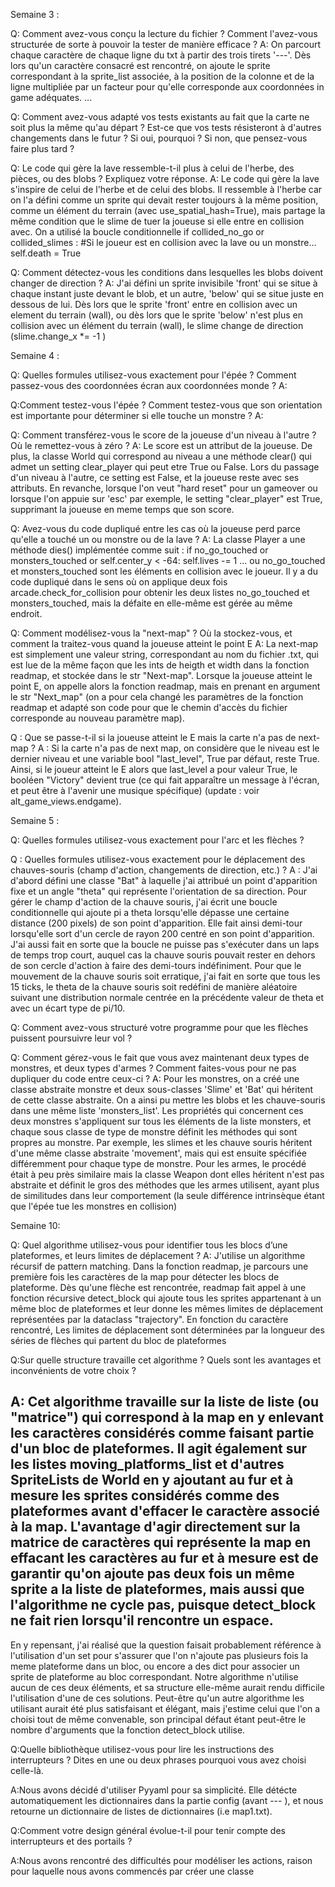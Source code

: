 Semaine 3 :

Q: Comment avez-vous conçu la lecture du fichier ? Comment l'avez-vous structurée de sorte à pouvoir la tester de manière efficace ?
A: On parcourt chaque caractère de chaque ligne du txt à partir des trois tirets '---'.
Dès lors qu'un caractère consacré est rencontré, on ajoute le sprite correspondant à la sprite_list associée, à la position de la colonne et de la ligne multipliée par un facteur pour qu'elle corresponde aux coordonnées in game adéquates.
...

Q: Comment avez-vous adapté vos tests existants au fait que la carte ne soit plus la même qu'au départ ? Est-ce que vos tests résisteront à d'autres changements dans le futur ? Si oui, pourquoi ? Si non, que pensez-vous faire plus tard ?

Q: Le code qui gère la lave ressemble-t-il plus à celui de l'herbe, des pièces, ou des blobs ? Expliquez votre réponse.
A: Le code qui gère la lave s'inspire de celui de l'herbe et de celui des blobs. Il ressemble à l'herbe car on l'a défini comme un sprite qui devait rester toujours à la même position, comme un élément du terrain (avec use_spatial_hash=True), mais partage la même condition que le slime de tuer la joueuse si elle entre en collision avec. On a utilisé la boucle conditionnelle 
if collided_no_go or  collided_slimes   :    #Si le joueur est en collision avec la lave ou un monstre...
     self.death = True

Q: Comment détectez-vous les conditions dans lesquelles les blobs doivent changer de direction ?
A: J'ai défini un sprite invisibile 'front' qui se situe à chaque instant juste devant le blob, et un autre, 'below' qui se situe juste en dessous de lui. Dès lors que le sprite 'front' entre en collision avec un element du terrain (wall), ou dès lors que le sprite 'below' n'est plus en collision avec un élément du terrain (wall), le slime change de direction (slime.change_x *= -1 ) 


Semaine 4 :

Q: Quelles formules utilisez-vous exactement pour l'épée ? Comment passez-vous des coordonnées écran aux coordonnées monde ?
A: 

Q:Comment testez-vous l'épée ? Comment testez-vous que son orientation est importante pour déterminer si elle touche un monstre ?
A:

Q: Comment transférez-vous le score de la joueuse d'un niveau à l'autre ? Où le remettez-vous à zéro ?
A: Le score est un attribut de la joueuse. De plus, la classe World qui correspond au niveau a une méthode clear() qui admet un setting clear_player qui peut etre True ou False. Lors du passage d'un niveau à l'autre, ce setting est False, et la joueuse reste avec ses attributs. En revanche, lorsque l'on veut "hard reset" pour un gameover ou lorsque l'on appuie sur 'esc' par exemple, le setting "clear_player" est True, supprimant la joueuse en meme temps que son score.

Q: Avez-vous du code dupliqué entre les cas où la joueuse perd parce qu'elle a touché un ou monstre ou de la lave ?
A: La classe Player a une méthode dies() implémentée comme suit :
if no_go_touched or monsters_touched or self.center_y < -64:
            self.lives -= 1
            ...
ou no_go_touched et monsters_touched sont les éléments en collision avec le joueur. Il y a du code dupliqué dans le sens où on applique deux fois arcade.check_for_collision pour obtenir les deux listes no_go_touched et monsters_touched, mais la défaite en elle-même est gérée au même endroit.

Q: Comment modélisez-vous la "next-map" ? Où la stockez-vous, et comment la traitez-vous quand la joueuse atteint le point E 
A: La next-map est simplement une valeur string, correspondant au nom du fichier .txt, qui est lue de la même façon que les ints de heigth et width dans la fonction readmap, et stockée dans le str "Next-map". Lorsque la joueuse atteint le point E, on appelle alors la fonction readmap, mais en prenant en argument le str "Next_map" (on a pour cela changé les paramètres de la fonction readmap et adapté son code pour que le chemin d'accès du fichier corresponde au nouveau paramètre map).

Q : Que se passe-t-il si la joueuse atteint le E mais la carte n'a pas de next-map ?
A : Si la carte n'a pas de next map, on considère que le niveau est le dernier niveau et une variable bool "last_level", True par défaut, reste True. Ainsi, si le joueur atteint le E alors que last_level a pour valeur True, le booléen "Victory" devient true (ce qui fait apparaître un message à l'écran, et peut être à l'avenir une musique spécifique) (update : voir alt_game_views.endgame).


Semaine 5 :

Q: Quelles formules utilisez-vous exactement pour l'arc et les flèches ?


Q : Quelles formules utilisez-vous exactement pour le déplacement des chauves-souris (champ d'action, changements de direction, etc.) ?
A : J'ai d'abord défini une classe "Bat" à laquelle j'ai attribué un point d'apparition fixe et un angle "theta" qui représente l'orientation de sa direction.
Pour gérer le champ d'action de la chauve souris, j'ai écrit une boucle conditionnelle qui ajoute pi a theta lorsqu'elle dépasse une certaine distance (200 pixels) de son point d'apparition. Elle fait ainsi demi-tour lorsqu'elle sort d'un cercle de rayon 200 centré en son point d'apparition.  J'ai aussi fait en sorte que la boucle ne puisse pas s'exécuter dans un laps de temps trop court, auquel cas la chauve souris pouvait rester en dehors de son cercle d'action à faire des demi-tours indéfiniment.
Pour que le mouvement de la chauve souris soit erratique, j'ai fait en sorte que tous les 15 ticks, le theta de la chauve souris soit redéfini de manière aléatoire suivant une distribution normale centrée en la précédente valeur de theta et avec un écart type de pi/10.


Q: Comment avez-vous structuré votre programme pour que les flèches puissent poursuivre leur vol ?

Q: Comment gérez-vous le fait que vous avez maintenant deux types de monstres, et deux types d'armes ? Comment faites-vous pour ne pas dupliquer du code entre ceux-ci ?
A: Pour les monstres, on a créé une classe abstraite monstre et deux sous-classes 'Slime' et 'Bat' qui héritent de cette classe abstraite. On a ainsi pu mettre les blobs et les chauve-souris dans une même liste 'monsters_list'. Les propriétés qui concernent ces deux monstres s'appliquent sur tous les éléments de la liste monsters, et chaque sous classe de type de monstre définit les méthodes qui sont propres au monstre. Par exemple, les slimes et les chauve souris héritent d'une même classe abstraite 'movement', mais qui est ensuite spécifiée différemment pour chaque type de monstre. Pour les armes, le procédé était à peu près similaire mais la classe Weapon dont elles héritent n'est pas abstraite et définit le gros des méthodes que les armes utilisent, ayant plus de similitudes dans leur comportement (la seule différence intrinsèque étant que l'épée tue les monstres en collision)


Semaine 10:

Q: Quel algorithme utilisez-vous pour identifier tous les blocs d’une plateformes, et leurs limites de déplacement ?
A: J'utilise un algorithme récursif de pattern matching. Dans la fonction readmap, je parcours une première fois les caractères de la map pour détecter les blocs de plateforme. Dès qu'une flèche est rencontrée, readmap fait appel à une fonction récursive detect_block qui ajoute tous les sprites appartenant à un même bloc de plateformes et leur donne les mêmes limites de déplacement représentées par la dataclass "trajectory". En fonction du caractère rencontré,  Les limites de déplacement sont déterminées par la longueur des séries de flèches qui partent du bloc de plateformes

Q:Sur quelle structure travaille cet algorithme ? Quels sont les avantages et inconvénients de votre choix ?

A: Cet algorithme travaille sur la liste de liste (ou "matrice") qui correspond à la map en y enlevant les caractères considérés comme faisant partie d'un bloc de plateformes. Il agit également sur les listes moving_platforms_list et d'autres SpriteLists de World en y ajoutant au fur et à mesure les sprites considérés comme des plateformes avant d'effacer le caractère associé à la map.
L'avantage d'agir directement sur la matrice de caractères qui représente la map en effacant les caractères au fur et à mesure est de garantir qu'on ajoute pas deux fois un même sprite a la liste de plateformes, mais aussi que l'algorithme ne cycle pas, puisque detect_block ne fait rien lorsqu'il rencontre un espace.  
---
En y repensant, j'ai réalisé que la question faisait probablement référence à l'utilisation d'un set pour s'assurer que l'on n'ajoute pas plusieurs fois la meme plateforme dans un bloc, ou encore a des dict pour associer un sprite de plateforme au bloc correspondant. Notre algorithme n'utilise aucun de ces deux éléments, et sa structure elle-même aurait rendu difficile l'utilisation d'une de ces solutions. Peut-être qu'un autre algorithme les utilisant aurait été plus satisfaisant et élégant, mais j'estime celui que l'on a choisi tout de même convenable, son principal défaut étant peut-être le nombre d'arguments que la fonction detect_block utilise.

Q:Quelle bibliothèque utilisez-vous pour lire les instructions des interrupteurs ? Dites en une ou deux phrases pourquoi vous avez choisi celle-là.

A:Nous avons décidé d'utiliser Pyyaml pour sa simplicité. Elle détécte automatiquement les dictionnaires dans la partie config (avant --- ), et nous retourne un dictionnaire de listes de dictionnaires (i.e map1.txt).

Q:Comment votre design général évolue-t-il pour tenir compte des interrupteurs et des portails ?

A:Nous avons rencontré des difficultés pour modéliser les actions, raison pour laquelle nous avons commencés par créer une classe 